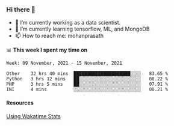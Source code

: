 ### Hi there 👋

- 🔭 I’m currently working as a data scientist.
- 🌱 I’m currently learning tensorflow, ML, and MongoDB
- 📫 How to reach me: mohanprasath

📊 **This week I spent my time on**
<!--START_SECTION:waka-->
```text
Week: 09 November, 2021 - 15 November, 2021

Other    32 hrs 40 mins  █████████████████████░░░░   83.65 % 
Python   3 hrs 12 mins   ██░░░░░░░░░░░░░░░░░░░░░░░   08.22 % 
PHP      3 hrs 5 mins    ██░░░░░░░░░░░░░░░░░░░░░░░   07.91 % 
INI      4 mins          ░░░░░░░░░░░░░░░░░░░░░░░░░   00.21 % 
```
<!--END_SECTION:waka-->

#### Resources
[Using Wakatime Stats](https://github.com/marketplace/actions/waka-readme)
